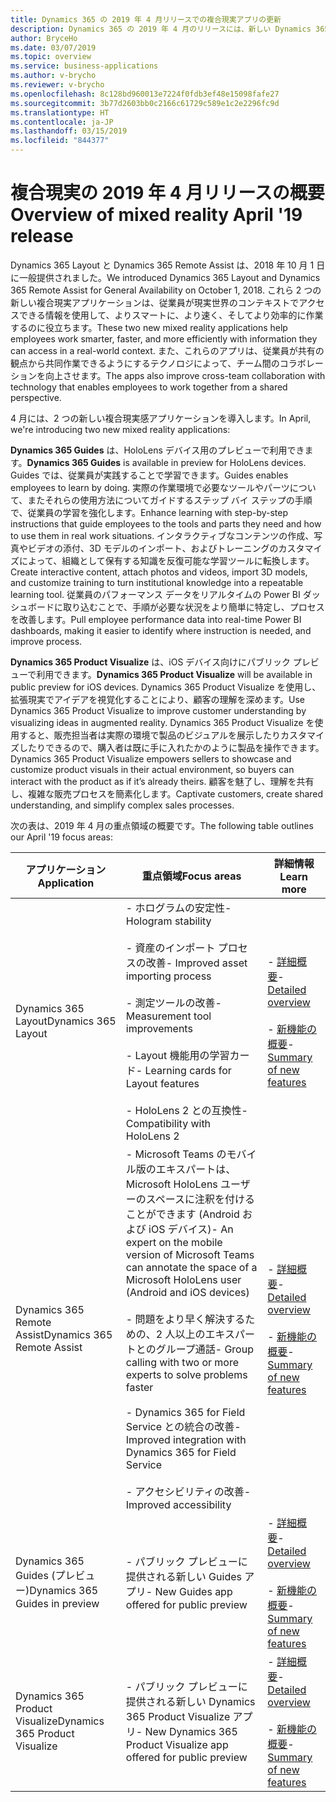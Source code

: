 ```yaml
---
title: Dynamics 365 の 2019 年 4 月リリースでの複合現実アプリの更新
description: Dynamics 365 の 2019 年 4 月のリリースには、新しい Dynamics 365 Product Visualize アプリの導入と、Dynamics 365 Layout および Dynamics 365 Remote Assist への更新が含まれます。
author: BryceHo
ms.date: 03/07/2019
ms.topic: overview
ms.service: business-applications
ms.author: v-brycho
ms.reviewer: v-brycho
ms.openlocfilehash: 8c128bd960013e7224f0fdb3ef48e15098fafe27
ms.sourcegitcommit: 3b77d2603bb0c2166c61729c589e1c2e2296fc9d
ms.translationtype: HT
ms.contentlocale: ja-JP
ms.lasthandoff: 03/15/2019
ms.locfileid: "844377"
---
```

#  <a name="overview-of-mixed-reality-april-19-release"></a><span data-ttu-id="0bdd1-103">複合現実の 2019 年 4 月リリースの概要</span><span class="sxs-lookup"><span data-stu-id="0bdd1-103">Overview of mixed reality April '19 release</span></span>

<span data-ttu-id="0bdd1-104">Dynamics 365 Layout と Dynamics 365 Remote Assist は、2018 年 10 月 1 日に一般提供されました。</span><span class="sxs-lookup"><span data-stu-id="0bdd1-104">We introduced Dynamics 365 Layout and Dynamics 365 Remote Assist for General Availability on October 1, 2018.</span></span> <span data-ttu-id="0bdd1-105">これら 2 つの新しい複合現実アプリケーションは、従業員が現実世界のコンテキストでアクセスできる情報を使用して、よりスマートに、より速く、そしてより効率的に作業するのに役立ちます。</span><span class="sxs-lookup"><span data-stu-id="0bdd1-105">These two new mixed reality applications help employees work smarter, faster, and more efficiently with information they can access in a real-world context.</span></span> <span data-ttu-id="0bdd1-106">また、これらのアプリは、従業員が共有の観点から共同作業できるようにするテクノロジによって、チーム間のコラボレーションを向上させます。</span><span class="sxs-lookup"><span data-stu-id="0bdd1-106">The apps also improve cross-team collaboration with technology that enables employees to work together from a shared perspective.</span></span>

<span data-ttu-id="0bdd1-107">4 月には、2 つの新しい複合現実感アプリケーションを導入します。</span><span class="sxs-lookup"><span data-stu-id="0bdd1-107">In April, we're introducing two new mixed reality applications:</span></span>

<span data-ttu-id="0bdd1-108">**Dynamics 365 Guides** は、HoloLens デバイス用のプレビューで利用できます。</span><span class="sxs-lookup"><span data-stu-id="0bdd1-108">**Dynamics 365 Guides** is available in preview for HoloLens devices.</span></span> <span data-ttu-id="0bdd1-109">Guides では、従業員が実践することで学習できます。</span><span class="sxs-lookup"><span data-stu-id="0bdd1-109">Guides enables employees to learn by doing.</span></span> <span data-ttu-id="0bdd1-110">実際の作業環境で必要なツールやパーツについて、またそれらの使用方法についてガイドするステップ バイ ステップの手順で、従業員の学習を強化します。</span><span class="sxs-lookup"><span data-stu-id="0bdd1-110">Enhance learning with step-by-step instructions that guide employees to the tools and parts they need and how to use them in real work situations.</span></span> <span data-ttu-id="0bdd1-111">インタラクティブなコンテンツの作成、写真やビデオの添付、3D モデルのインポート、およびトレーニングのカスタマイズによって、組織として保有する知識を反復可能な学習ツールに転換します。</span><span class="sxs-lookup"><span data-stu-id="0bdd1-111">Create interactive content, attach photos and videos, import 3D models, and customize training to turn institutional knowledge into a repeatable learning tool.</span></span> <span data-ttu-id="0bdd1-112">従業員のパフォーマンス データをリアルタイムの Power BI ダッシュボードに取り込むことで、手順が必要な状況をより簡単に特定し、プロセスを改善します。</span><span class="sxs-lookup"><span data-stu-id="0bdd1-112">Pull employee performance data into real-time Power BI dashboards, making it easier to identify where instruction is needed, and improve process.</span></span>

<span data-ttu-id="0bdd1-113">**Dynamics 365 Product Visualize** は、iOS デバイス向けにパブリック プレビューで利用できます。</span><span class="sxs-lookup"><span data-stu-id="0bdd1-113">**Dynamics 365 Product Visualize** will be available in public preview for iOS devices.</span></span> <span data-ttu-id="0bdd1-114">Dynamics 365 Product Visualize を使用し、拡張現実でアイデアを視覚化することにより、顧客の理解を深めます。</span><span class="sxs-lookup"><span data-stu-id="0bdd1-114">Use Dynamics 365 Product Visualize to improve customer understanding by visualizing ideas in augmented reality.</span></span> <span data-ttu-id="0bdd1-115">Dynamics 365 Product Visualize を使用すると、販売担当者は実際の環境で製品のビジュアルを展示したりカスタマイズしたりできるので、購入者は既に手に入れたかのように製品を操作できます。</span><span class="sxs-lookup"><span data-stu-id="0bdd1-115">Dynamics 365 Product Visualize empowers sellers to showcase and customize product visuals in their actual environment, so buyers can interact with the product as if it’s already theirs.</span></span> <span data-ttu-id="0bdd1-116">顧客を魅了し、理解を共有し、複雑な販売プロセスを簡素化します。</span><span class="sxs-lookup"><span data-stu-id="0bdd1-116">Captivate customers, create shared understanding, and simplify complex sales processes.</span></span>

<span data-ttu-id="0bdd1-117">次の表は、2019 年 4 月の重点領域の概要です。</span><span class="sxs-lookup"><span data-stu-id="0bdd1-117">The following table outlines our April '19 focus areas:</span></span>

|<span data-ttu-id="0bdd1-118">アプリケーション</span><span class="sxs-lookup"><span data-stu-id="0bdd1-118">Application</span></span>|<span data-ttu-id="0bdd1-119">重点領域</span><span class="sxs-lookup"><span data-stu-id="0bdd1-119">Focus areas</span></span>|<span data-ttu-id="0bdd1-120">詳細情報</span><span class="sxs-lookup"><span data-stu-id="0bdd1-120">Learn more</span></span>|
|-----------------|------------------------------------------------|------------------------|
|<span data-ttu-id="0bdd1-121">Dynamics 365 Layout</span><span class="sxs-lookup"><span data-stu-id="0bdd1-121">Dynamics 365 Layout</span></span>|<span data-ttu-id="0bdd1-122">- ホログラムの安定性</span><span class="sxs-lookup"><span data-stu-id="0bdd1-122">- Hologram stability</span></span><br></br> <span data-ttu-id="0bdd1-123">- 資産のインポート プロセスの改善</span><span class="sxs-lookup"><span data-stu-id="0bdd1-123">- Improved asset importing process</span></span><br></br><span data-ttu-id="0bdd1-124">- 測定ツールの改善</span><span class="sxs-lookup"><span data-stu-id="0bdd1-124">- Measurement tool improvements</span></span><br></br><span data-ttu-id="0bdd1-125">- Layout 機能用の学習カード</span><span class="sxs-lookup"><span data-stu-id="0bdd1-125">- Learning cards for Layout features</span></span><br></br><span data-ttu-id="0bdd1-126">- HoloLens 2 との互換性</span><span class="sxs-lookup"><span data-stu-id="0bdd1-126">- Compatibility with HoloLens 2</span></span>|<span data-ttu-id="0bdd1-127">- [詳細概要](microsoft-dynamics365-layout/index.md)</span><span class="sxs-lookup"><span data-stu-id="0bdd1-127">- [Detailed overview](microsoft-dynamics365-layout/index.md)</span></span><br></br><span data-ttu-id="0bdd1-128">- [新機能の概要](microsoft-dynamics365-layout/planned-features.md)</span><span class="sxs-lookup"><span data-stu-id="0bdd1-128">- [Summary of new features](microsoft-dynamics365-layout/planned-features.md)</span></span>|
|<span data-ttu-id="0bdd1-129">Dynamics 365 Remote Assist</span><span class="sxs-lookup"><span data-stu-id="0bdd1-129">Dynamics 365 Remote Assist</span></span>|<span data-ttu-id="0bdd1-130">- Microsoft Teams のモバイル版のエキスパートは、Microsoft HoloLens ユーザーのスペースに注釈を付けることができます (Android および iOS デバイス)</span><span class="sxs-lookup"><span data-stu-id="0bdd1-130">- An expert on the mobile version of Microsoft Teams can annotate the space of a Microsoft HoloLens user (Android and iOS devices)</span></span><br></br><span data-ttu-id="0bdd1-131">- 問題をより早く解決するための、2 人以上のエキスパートとのグループ通話</span><span class="sxs-lookup"><span data-stu-id="0bdd1-131">- Group calling with two or more experts to solve problems faster</span></span><br></br><span data-ttu-id="0bdd1-132">- Dynamics 365 for Field Service との統合の改善</span><span class="sxs-lookup"><span data-stu-id="0bdd1-132">- Improved integration with Dynamics 365 for Field Service</span></span><br></br><span data-ttu-id="0bdd1-133">- アクセシビリティの改善</span><span class="sxs-lookup"><span data-stu-id="0bdd1-133">- Improved accessibility</span></span>|<span data-ttu-id="0bdd1-134">- [詳細概要](microsoft-dynamics365-remote-assist/index.md)</span><span class="sxs-lookup"><span data-stu-id="0bdd1-134">- [Detailed overview](microsoft-dynamics365-remote-assist/index.md)</span></span><br></br><span data-ttu-id="0bdd1-135">- [新機能の概要](microsoft-dynamics365-remote-assist/planned-features.md)</span><span class="sxs-lookup"><span data-stu-id="0bdd1-135">- [Summary of new features](microsoft-dynamics365-remote-assist/planned-features.md)</span></span>|
|<span data-ttu-id="0bdd1-136">Dynamics 365 Guides (プレビュー)</span><span class="sxs-lookup"><span data-stu-id="0bdd1-136">Dynamics 365 Guides in preview</span></span>|<span data-ttu-id="0bdd1-137">- パブリック プレビューに提供される新しい Guides アプリ</span><span class="sxs-lookup"><span data-stu-id="0bdd1-137">- New Guides app offered for public preview</span></span>|<span data-ttu-id="0bdd1-138">- [詳細概要](microsoft-dynamics365-guides/index.md)</span><span class="sxs-lookup"><span data-stu-id="0bdd1-138">- [Detailed overview](microsoft-dynamics365-guides/index.md)</span></span><br></br><span data-ttu-id="0bdd1-139">- [新機能の概要](microsoft-dynamics365-guides/planned-features.md)</span><span class="sxs-lookup"><span data-stu-id="0bdd1-139">- [Summary of new features](microsoft-dynamics365-guides/planned-features.md)</span></span>|
|<span data-ttu-id="0bdd1-140">Dynamics 365 Product Visualize</span><span class="sxs-lookup"><span data-stu-id="0bdd1-140">Dynamics 365 Product Visualize</span></span>|<span data-ttu-id="0bdd1-141">- パブリック プレビューに提供される新しい Dynamics 365 Product Visualize アプリ</span><span class="sxs-lookup"><span data-stu-id="0bdd1-141">- New Dynamics 365 Product Visualize app offered for public preview</span></span>|<span data-ttu-id="0bdd1-142">- [詳細概要](microsoft-dynamics365-sales-assist/index.md)</span><span class="sxs-lookup"><span data-stu-id="0bdd1-142">- [Detailed overview](microsoft-dynamics365-sales-assist/index.md)</span></span><br></br><span data-ttu-id="0bdd1-143">- [新機能の概要](microsoft-dynamics365-sales-assist/planned-features.md)</span><span class="sxs-lookup"><span data-stu-id="0bdd1-143">- [Summary of new features](microsoft-dynamics365-sales-assist/planned-features.md)</span></span>|

